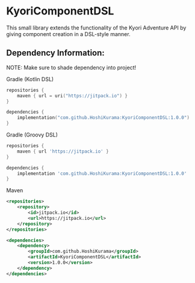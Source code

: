 # KyoriComponentDSL
This small library extends the functionality of the Kyori Adventure API by giving component creation in a DSL-style manner.

## Dependency Information:
NOTE: Make sure to shade dependency into project!

Gradle (Kotlin DSL)
```kotlin
repositories {
    maven { url = uri("https://jitpack.io") }
}

dependencies {
    implementation("com.github.HoshiKurama:KyoriComponentDSL:1.0.0")
}
```

Gradle (Groovy DSL)
```groovy
repositories {
    maven { url 'https://jitpack.io' }
}

dependencies {
    implementation 'com.github.HoshiKurama:KyoriComponentDSL:1.0.0'
}
```

Maven
```xml
<repositories>
    <repository>
        <id>jitpack.io</id>
        <url>https://jitpack.io</url>
    </repository>
</repositories>

<dependencies>
    <dependency>
        <groupId>com.github.HoshiKurama</groupId>
        <artifactId>KyoriComponentDSL</artifactId>
        <version>1.0.0</version>
    </dependency>
</dependencies>
```
